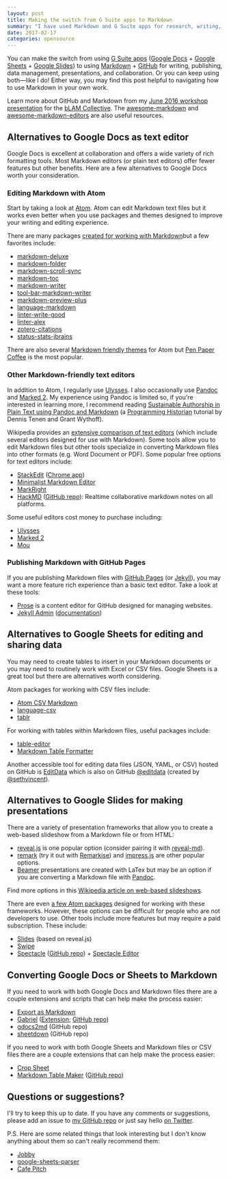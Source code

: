 ```yaml
---
layout: post
title: Making the switch from G Suite apps to Markdown
summary: "I have used Markdown and G Suite apps for research, writing, and publishing for a couple years. Here are a few things I've learned along the way!"
date: 2017-02-17
categories: opensource
---
```


You can make the switch from using [G Suite apps](https://gsuite.google.com) ([Google Docs](docs.google.com) + [Google Sheets](sheets.google.com) + [Google Slides](http://slides.google.com/)) to using [Markdown](https://en.wikipedia.org/wiki/Markdown) + [GitHub](https://github.com/) for writing, publishing, data management, presentations, and collaboration. Or you can keep using both—like I do! Either way, you may find this post helpful to navigating how to use Markdown in your own work.  

Learn more about GitHub and Markdown from my [June 2016 workshop presentation](http://elipousson.github.io/presentations/2016-06-02-intro-to-github.html) for the [bLAM Collective](https://blamcollective.wordpress.com). The [awesome-markdown](https://github.com/mundimark/awesome-markdown) and [awesome-markdown-editors](https://github.com/mundimark/awesome-markdown-editors) are also useful resources.

## Alternatives to Google Docs as text editor

Google Docs is excellent at collaboration and offers a wide variety of rich formatting tools. Most Markdown editors (or plain text editors) offer fewer features but other benefits. Here are a few alternatives to Google Docs worth your consideration.  

### Editing Markdown with Atom

Start by taking a look at [Atom](https://atom.io/). Atom can edit Markdown text files but it works even better when you use packages and themes designed to improve your writing and editing experience.

There are many packages [created for working with Markdown](https://atom.io/packages/search?utf8=%E2%9C%93&q=keyword:markdown)but a few favorites include:

 - [markdown-deluxe](https://atom.io/packages/markdown-deluxe)
 - [markdown-folder](https://atom.io/packages/markdown-folder)
 - [markdown-scroll-sync](https://atom.io/packages/markdown-scroll-sync)
 - [markdown-toc](https://atom.io/packages/markdown-toc)
 - [markdown-writer](https://atom.io/packages/markdown-writer)
 - [tool-bar-markdown-writer](https://atom.io/packages/tool-bar-markdown-writer)
 - [markdown-preview-plus](https://atom.io/packages/markdown-preview-plus)
 - [language-markdown](https://atom.io/packages/language-markdown)
 - [linter-write-good](https://atom.io/packages/linter-write-good)
 - [linter-alex](https://atom.io/packages/linter-alex)
 - [zotero-citations](https://atom.io/packages/zotero-citations)
 - [status-stats-jbrains](https://atom.io/packages/status-stats-jbrains)

There are also several [Markdown friendly themes](https://atom.io/themes/search?utf8=%E2%9C%93&q=keyword:markdown) for Atom but [Pen Paper Coffee](https://atom.io/themes/pen-paper-coffee-syntax) is the most popular.

### Other Markdown-friendly text editors

In addition to Atom, I regularly use [Ulysses](https://ulyssesapp.com/). I also occasionally use [Pandoc](http://pandoc.org) and [Marked 2](http://marked2app.com/). My experience using Pandoc is limited so, if you're interested in learning more, I recommend reading [Sustainable Authorship in Plain Text using Pandoc and Markdown](http://programminghistorian.org/lessons/sustainable-authorship-in-plain-text-using-pandoc-and-markdown) (a [Programming Historian](http://programminghistorian.org/) tutorial by Dennis Tenen and Grant Wythoff).

Wikipedia provides an [extensive comparison of text editors](https://en.wikipedia.org/wiki/Comparison_of_text_editors) (which include several editors designed for use with Markdown). Some tools allow you to edit Markdown files but other tools specialize in converting Markdown files into other formats (e.g. Word Document or PDF). Some popular free options for text editors include:

- [StackEdit](https://stackedit.io/) ([Chrome app](https://chrome.google.com/webstore/detail/stackedit/iiooodelglhkcpgbajoejffhijaclcdg))
- [Minimalist Markdown Editor](https://chrome.google.com/webstore/detail/minimalist-markdown-edito/pghodfjepegmciihfhdipmimghiakcjf)
- [MarkRight](https://github.com/dvcrn/markright)
- [HackMD](https://hackmd.io/) ([GitHub repo](https://github.com/hackmdio/hackmd)): Realtime collaborative markdown notes on all platforms.

Some useful editors cost money to purchase including:

- [Ulysses](https://ulyssesapp.com/)
- [Marked 2](http://marked2app.com/)
- [Mou](http://mouapp.com)

### Publishing Markdown with GitHub Pages

If you are publishing Markdown files with [GitHub Pages](https://pages.github.com/) (or [Jekyll](http://jekyllrb.com/)), you may want a more feature rich experience than a basic text editor. Take a look at these tools:

- [Prose](http://prose.io/) is a content editor for GitHub designed for managing websites.
- [Jekyll Admin](https://github.com/jekyll/jekyll-admin/) ([documentation](https://jekyll.github.io/jekyll-admin/))



## Alternatives to Google Sheets for editing and sharing data

You may need to create tables to insert in your Markdown documents or you may need to routinely work with Excel or CSV files. Google Sheets is a great tool but there are alternatives worth considering.

Atom packages for working with CSV files include:

- [Atom CSV Markdown](https://atom.io/packages/atom-csv-markdown)
- [language-csv](https://atom.io/packages/language-csv)
- [tablr](https://atom.io/packages/tablr)

For working with tables within Markdown files, useful packages include:

- [table-editor](https://atom.io/packages/table-editor)
- [Markdown Table Formatter](https://atom.io/packages/markdown-table-formatter)

Another accessible tool for editing data files (JSON, YAML, or CSV) hosted on GitHub is [EditData](https://editdata.org/) which is also on GitHub [@editdata](https://github.com/editdata/) (created by [@sethvincent](https://github.com/sethvincent)).

## Alternatives to Google Slides for making presentations

There are a variety of presentation frameworks that allow you to create a web-based slideshow from a Markdown file or from HTML:

- [reveal.js](https://github.com/hakimel/reveal.js/) is one popular option (consider pairing it with [reveal-md](https://github.com/webpro/reveal-md)).
- [remark](https://github.com/gnab/remark) (try it out with [Remarkise](https://remarkjs.com/remarkise)) and [impress.js](https://impress.github.io/impress.js/) are other popular options.
- [Beamer](https://en.wikipedia.org/wiki/Beamer_(LaTeX)) presentations are created with LaTex but may be an option if you are converting a Markdown file with [Pandoc](http://pandoc.org).

Find more options in this [Wikipedia article on web-based slideshows](https://en.wikipedia.org/wiki/Web-based_slideshow).

There are even [a few Atom packages](https://atom.io/packages/search?utf8=%E2%9C%93&q=keyword:presentation) designed for working with these frameworks. However, these options can be difficult for people who are not developers to use. Other tools include more features but may require a paid subscription. These include:

- [Slides](https://slides.com/) (based on reveal.js)
- [Swipe](https://www.swipe.to/markdown/)
- [Spectacle](http://formidable.com/open-source/spectacle/) ([GitHub repo](https://github.com/FormidableLabs/spectacle)) + [Spectacle Editor](https://www.formidable.com/open-source/spectacle-editor/)

## Converting Google Docs or Sheets to Markdown

If you need to work with both Google Docs and Markdown files there are a couple extensions and scripts that can help make the process easier:

- [Export as Markdown](https://chrome.google.com/webstore/detail/export-as-markdown/hbojhdcnbcondcdfpfocpkjkfkbnbdad?utm_source=permalink)
- [Gabriel](http://thiscouldbejd.github.io/Gabriel/) ([Extension](https://chrome.google.com/webstore/detail/gabriel/okimajjeocnndpifeelaajdebkkbckff?utm_source=permalink); [GitHub repo](https://github.com/thiscouldbejd/Gabriel))
- [gdocs2md](https://github.com/mangini/gdocs2md) (GitHub repo)
- [sheetdown](https://github.com/jlord/sheetdown) (GitHub repo)

If you need to work with both Google Sheets and Markdown files or CSV files there are a couple extensions that can help make the process easier:

- [Crop Sheet](https://chrome.google.com/webstore/detail/crop-sheet/aojcceglbipehndciapjedoomockgagl?utm_source=permalink)
- [Markdown Table Maker](https://chrome.google.com/webstore/detail/markdowntablemaker/cofkbgfmijanlcdooemafafokhhaeold?utm_source=permalink) ([GitHub repo](https://github.com/pffy/googledocs-addon-markdowntablefive))

## Questions or suggestions?

I'll try to keep this up to date. If you have any comments or suggestions, please add an issue to [my GitHub repo](https://github.com/elipousson/elipousson.github.io) or just say hello [on Twitter](https://twitter.com/elipousson).

P.S. Here are some related things that look interesting but I don't know anything about them so can't really recommend them:

- [Jobby](https://github.com/underscoreio/jobby)
- [google-sheets-parser](https://github.com/DUE-Parsons/google-sheets-parser)
- [Cafe Pitch](https://github.com/joe-re/cafe-pitch)
